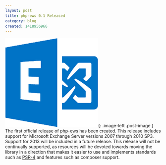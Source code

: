 ```yaml
---
layout: post
title: php-ews 0.1 Released
category: blog
created: 1418956966
---
```

![](/assets/images/2014/12/exchange-logo.png){: .image-left .post-image } The
first official
[release](https://github.com/jamesiarmes/php-ews/releases/tag/v0.1) of
[php-ews](https://github.com/jamesiarmes/php-ews) has been created. This release
includes support for Microsoft Exchange Server versions 2007 through 2010 SP3.
Support for 2013 will be included in a future release. This release will not be
continually supported, as resources will be devoted towards moving the library
in a direction that makes it easier to use and implements standards such as
[PSR-4](http://www.php-fig.org/psr/psr-4/) and features such as composer
support.
